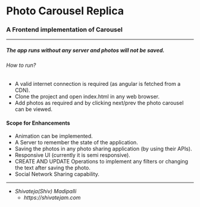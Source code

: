 # Photo Carousel Replica
### A Frontend implementation of Carousel

----------

##### The app runs without any server and photos will not be saved.

###### How to run?
* A valid internet connection is required (as angular is fetched from a CDN).
* Clone the project and open index.html in any web browser.
* Add photos as required and by clicking next/prev the photo carousel can be viewed.

#### Scope for Enhancements

* Animation can be implemented.
* A Server to remember the state of the application.
* Saving the photos in any photo sharing application (by using their APIs).
* Responsive UI (currently it is semi responsive).
* CREATE AND UPDATE Operations to implement any filters or changing the text after saving the photo.
* Social Network Sharing capability.

-------------

* _Shivateja(Shiv) Madipalli_
  * _https://shivatejam.com_
